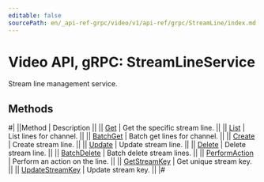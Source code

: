 ```yaml
---
editable: false
sourcePath: en/_api-ref-grpc/video/v1/api-ref/grpc/StreamLine/index.md
---
```


# Video API, gRPC: StreamLineService

Stream line management service.

## Methods

#|
||Method | Description ||
|| [Get](get.md) | Get the specific stream line. ||
|| [List](list.md) | List lines for channel. ||
|| [BatchGet](batchGet.md) | Batch get lines for channel. ||
|| [Create](create.md) | Create stream line. ||
|| [Update](update.md) | Update stream line. ||
|| [Delete](delete.md) | Delete stream line. ||
|| [BatchDelete](batchDelete.md) | Batch delete stream lines. ||
|| [PerformAction](performAction.md) | Perform an action on the line. ||
|| [GetStreamKey](getStreamKey.md) | Get unique stream key. ||
|| [UpdateStreamKey](updateStreamKey.md) | Update stream key. ||
|#